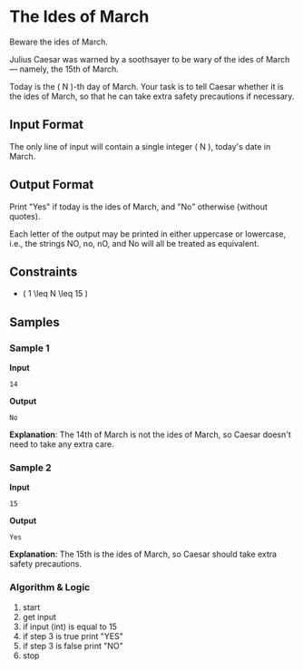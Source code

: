 # The Ides of March

Beware the ides of March.

Julius Caesar was warned by a soothsayer to be wary of the ides of March — namely, the 15th of March.

Today is the \( N \)-th day of March. Your task is to tell Caesar whether it is the ides of March, so that he can take extra safety precautions if necessary.

## Input Format
The only line of input will contain a single integer \( N \), today's date in March.

## Output Format
Print "Yes" if today is the ides of March, and "No" otherwise (without quotes).

Each letter of the output may be printed in either uppercase or lowercase, i.e., the strings NO, no, nO, and No will all be treated as equivalent.

## Constraints
- \( 1 \leq N \leq 15 \)

## Samples

### Sample 1
**Input**
```
14
```
**Output**
```
No
```
**Explanation**: The 14th of March is not the ides of March, so Caesar doesn't need to take any extra care.

### Sample 2
**Input**
```
15
```
**Output**
```
Yes
```
**Explanation**: The 15th is the ides of March, so Caesar should take extra safety precautions.


### Algorithm & Logic

1. start
2. get input 
3. if input (int) is equal to 15
4. if step 3 is true print "YES"
5. if step 3 is false print "NO"
6. stop